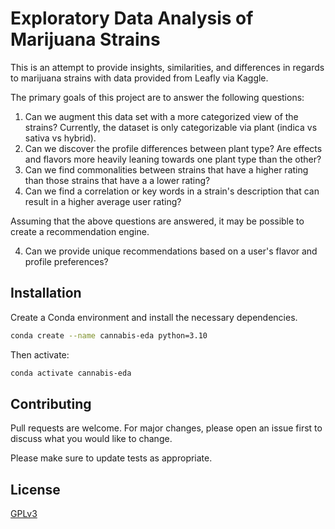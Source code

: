 # Exploratory Data Analysis of Marijuana Strains

This is an attempt to provide insights, similarities, and differences in regards
to marijuana strains with data provided from Leafly via Kaggle.

The primary goals of this project are to answer the following questions:

1. Can we augment this data set with a more categorized view of the strains? Currently, the dataset is only categorizable via plant (indica vs sativa vs hybrid).
2. Can we discover the profile differences between plant type? Are effects and flavors more heavily leaning towards one plant type than the other?
3. Can we find commonalities between strains that have a higher rating than those strains that have a a lower rating?
4. Can we find a correlation or key words in a strain's description that can result in a higher average user rating?

Assuming that the above questions are answered, it may be possible to create a recommendation engine.

4. Can we provide unique recommendations based on a user's flavor and profile preferences?

## Installation

Create a Conda environment and install the necessary dependencies.

```bash
conda create --name cannabis-eda python=3.10
```

Then activate:

```bash
conda activate cannabis-eda
```

## Contributing
Pull requests are welcome. For major changes, please open an issue first to discuss what you would like to change.

Please make sure to update tests as appropriate.

## License
[GPLv3](https://choosealicense.com/licenses/gpl-3.0/)